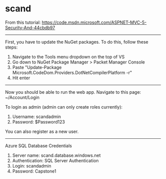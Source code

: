 # scand

From this tutorial: https://code.msdn.microsoft.com/ASPNET-MVC-5-Security-And-44cbdb97


-----------------------------------------------------------------------------------------------------

First, you have to update the NuGet packages. To do this, follow these steps:
  1. Navigate to the Tools menu dropdown on the top of VS
  2. Go down to NuGet Package Manager > Packet Manager Console
  3. Paste "Update-Package Microsoft.CodeDom.Providers.DotNetCompilerPlatform -r"
  4. Hit enter

-----------------------------------------------------------------------------------------------------

Now you should be able to run the web app. Navigate to this page: ~/Account/Login
  
To login as admin (admin can only create roles currently):
  1. Username: scandadmin
  2. Password: $Password123
  
You can also register as a new user.

-----------------------------------------------------------------------------------------------------

Azure SQL Database Credentials
  1. Server name: scand.database.windows.net
  2. Authentication: SQL Server Authentication
  3. Login: scandadmin
  4. Password: Capstone1

